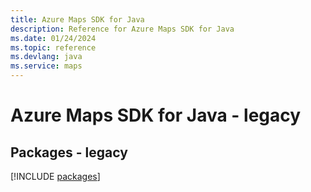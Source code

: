 ```yaml
---
title: Azure Maps SDK for Java
description: Reference for Azure Maps SDK for Java
ms.date: 01/24/2024
ms.topic: reference
ms.devlang: java
ms.service: maps
---
```

# Azure Maps SDK for Java - legacy
## Packages - legacy
[!INCLUDE [packages](maps-index.md)]